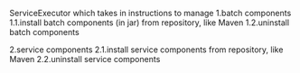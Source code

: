 ServiceExecutor which takes in instructions to manage
1.batch components
1.1.install batch components (in jar) from repository, like Maven
1.2.uninstall batch components

2.service components
2.1.install service components from repository, like Maven
2.2.uninstall service components